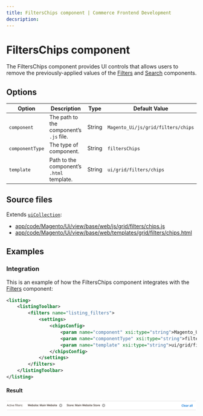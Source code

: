```yaml
---
title: FiltersChips component | Commerce Frontend Development
decsription:
---
```


# FiltersChips component

The FiltersChips component provides UI controls that allows users to remove the previously-applied values of the [Filters](filters.html) and [Search](search.html) components.

## Options

| Option | Description | Type | Default Value |
| --- | --- | --- | --- |
| `component` | The path to the component’s `.js` file. | String | `Magento_Ui/js/grid/filters/chips` |
| `componentType` | The type of component. | String | `filtersChips` |
| `template` | Path to the component’s `.html` template. | String | `ui/grid/filters/chips` |

## Source files

Extends [`uiCollection`](concepts/collection.md):

-  [app/code/Magento/Ui/view/base/web/js/grid/filters/chips.js](https://github.com/magento/magento2/blob/2.4/app/code/Magento/Ui/view/base/web/js/grid/filters/chips.js)
-  [app/code/Magento/Ui/view/base/web/templates/grid/filters/chips.html](https://github.com/magento/magento2/blob/2.4/app/code/Magento/Ui/view/base/web/templates/grid/filters/chips.html)

## Examples

### Integration

This is an example of how the FiltersChips component integrates with the [Filters](filters.html) component:

```xml
<listing>
    <listingToolbar>
        <filters name="listing_filters">
            <settings>
                <chipsConfig>
                    <param name="component" xsi:type="string">Magento_Ui/js/grid/filters/chips</param>
                    <param name="componentType" xsi:type="string">filtersChips</param>
                    <param name="template" xsi:type="string">ui/grid/filters/chips</param>
                </chipsConfig>
            </settings>
        </filters>
    </listingToolbar>
</listing>
```

#### Result

![FiltersChips Component example](../_images/ui-components/ui-filterschips-result.png)
